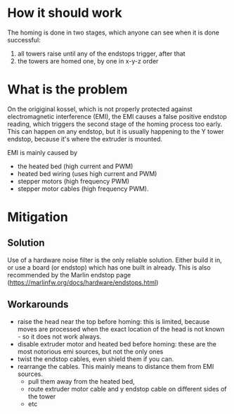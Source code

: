# How it should work

The homing is done in two stages, which anyone can see when it is done successful:

1. all towers raise until any of the endstops trigger, after that
1. the towers are homed one, by one in x-y-z order

# What is the problem

On the origiginal kossel,
which is not properly protected against electromagnetic interference (EMI),
the EMI causes a false positive endstop reading,
which triggers the second stage of the homing process too early.
This can happen on any endstop,
but it is usually happening to the Y tower endstop,
because it's where the extruder is mounted.

EMI is mainly caused by
* the heated bed (high current and PWM)
* heated bed wiring (uses high current and PWM)
* stepper motors (high frequency PWM)
* stepper motor cables (high frequency PWM).

# Mitigation

## Solution

Use of a hardware noise filter is the only reliable solution.
Either build it in, or use a board (or endstop) which has one built in already.
This is also recommended by the Marlin endstop page (https://marlinfw.org/docs/hardware/endstops.html)

## Workarounds

* raise the head near the top before homing: this is limited, because moves are processed when the exact location of the head is not known - so it does not work always.
* disable extruder motor and heated bed before homing: these are the most notorious emi sources, but not the only ones
* twist the endstop cables, even shield them if you can.
* rearrange the cables. This mainly means to distance them from EMI sources.
  * pull them away from the heated bed,
  * route extruder motor cable and y endstop cable on different sides of the tower
  * etc
